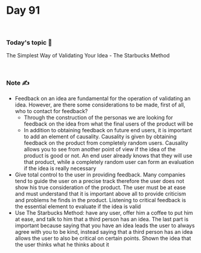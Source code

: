 # Day 91

&nbsp;

### Today's topic 🎯
The Simplest Way of Validating Your Idea - The Starbucks Method

&nbsp;

### Note ✍️
- Feedback on an idea are fundamental for the operation of validating an idea. However, are there some considerations to be made, first of all, who to contact for feedback?
     - Through the construction of the personas we are looking for feedback on the idea from what the final users of the product will be
     - In addition to obtaining feedback on future end users, it is important to add an element of causality. Causality is given by obtaining feedback on the product from completely random users. Causality allows you to see from another point of view if the idea of the product is good or not. An end user already knows that they will use that product, while a completely random user can form an evaluation if the idea is really necessary
- Give total control to the user in providing feedback. Many companies tend to guide the user on a precise track therefore the user does not show his true consideration of the product. The user must be at ease and must understand that it is important above all to provide criticism and problems he finds in the product. Listening to critical feedback is the essential element to evaluate if the idea is valid
- Use The Starbucks Method: have any user, offer him a coffee to put him at ease, and talk to him that a third person has an idea. The last part is important because saying that you have an idea leads the user to always agree with you to be kind, instead saying that a third person has an idea allows the user to also be critical on certain points. Shown the idea that the user thinks what he thinks about it
